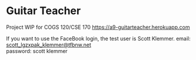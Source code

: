 Guitar Teacher
====

Project WIP for COGS 120/CSE 170
https://a9-guitarteacher.herokuapp.com

If you want to use the FaceBook login, the test user is Scott Klemmer.
email: scott_lgzxpak_klemmer@tfbnw.net	
password: scott klemmer
